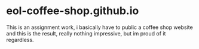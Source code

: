 # eol-coffee-shop.github.io

This is an assignment work, i basically have to public a coffee shop website and this is the result, really nothing impressive, but im proud of it regardless. 
